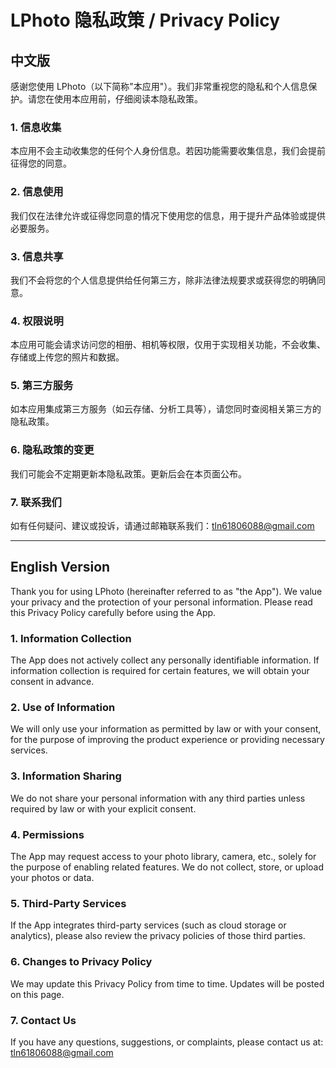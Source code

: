# LPhoto 隐私政策 / Privacy Policy

## 中文版

感谢您使用 LPhoto（以下简称"本应用"）。我们非常重视您的隐私和个人信息保护。请您在使用本应用前，仔细阅读本隐私政策。

### 1. 信息收集
本应用不会主动收集您的任何个人身份信息。若因功能需要收集信息，我们会提前征得您的同意。

### 2. 信息使用
我们仅在法律允许或征得您同意的情况下使用您的信息，用于提升产品体验或提供必要服务。

### 3. 信息共享
我们不会将您的个人信息提供给任何第三方，除非法律法规要求或获得您的明确同意。

### 4. 权限说明
本应用可能会请求访问您的相册、相机等权限，仅用于实现相关功能，不会收集、存储或上传您的照片和数据。

### 5. 第三方服务
如本应用集成第三方服务（如云存储、分析工具等），请您同时查阅相关第三方的隐私政策。

### 6. 隐私政策的变更
我们可能会不定期更新本隐私政策。更新后会在本页面公布。

### 7. 联系我们
如有任何疑问、建议或投诉，请通过邮箱联系我们：tln61806088@gmail.com

---

## English Version

Thank you for using LPhoto (hereinafter referred to as "the App"). We value your privacy and the protection of your personal information. Please read this Privacy Policy carefully before using the App.

### 1. Information Collection
The App does not actively collect any personally identifiable information. If information collection is required for certain features, we will obtain your consent in advance.

### 2. Use of Information
We will only use your information as permitted by law or with your consent, for the purpose of improving the product experience or providing necessary services.

### 3. Information Sharing
We do not share your personal information with any third parties unless required by law or with your explicit consent.

### 4. Permissions
The App may request access to your photo library, camera, etc., solely for the purpose of enabling related features. We do not collect, store, or upload your photos or data.

### 5. Third-Party Services
If the App integrates third-party services (such as cloud storage or analytics), please also review the privacy policies of those third parties.

### 6. Changes to Privacy Policy
We may update this Privacy Policy from time to time. Updates will be posted on this page.

### 7. Contact Us
If you have any questions, suggestions, or complaints, please contact us at: tln61806088@gmail.com 